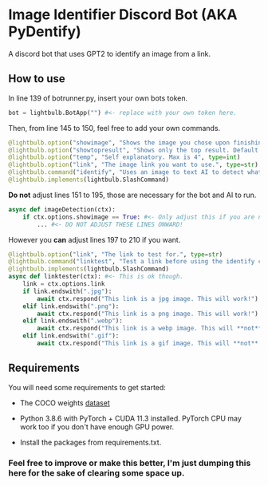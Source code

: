 # Image Identifier Discord Bot (AKA PyDentify)
A discord bot that uses GPT2 to identify an image from a link.
## How to use

In line 139 of botrunner.py, insert your own bots token.
```python
bot = lightbulb.BotApp("") #<- replace with your own token here.
```
Then, from line 145 to 150, feel free to add your own commands.
```python
@lightbulb.option("showimage", "Shows the image you chose upon finishing. Default is False.", type=bool, default=False)
@lightbulb.option("showtopresult", "Shows only the top result. Default is True.", type=bool, default=True)
@lightbulb.option("temp", "Self explanatory. Max is 4", type=int)
@lightbulb.option("link", "The image link you want to use.", type=str)
@lightbulb.command("identify", "Uses an image to text AI to detect what is in the image.")
@lightbulb.implements(lightbulb.SlashCommand)
```
**Do not** adjust lines 151 to 195, those are necessary for the bot and AI to run.
```python
async def imageDetection(ctx): 
    if ctx.options.showimage == True: #<- Only adjust this if you are not using a bool type, or if this is set to False.
        ... #<- DO NOT ADJUST THESE LINES ONWARD!
```
However you **can** adjust lines 197 to 210 if you want.
```python
@lightbulb.option("link", "The link to test for.", type=str)
@lightbulb.command("linktest", "Test a link before using the identify command.")
@lightbulb.implements(lightbulb.SlashCommand)
async def linktester(ctx): #<- This is ok though.
    link = ctx.options.link
    if link.endswith(".jpg"):
        await ctx.respond("This link is a jpg image. This will work!")
    elif link.endswith(".png"):
        await ctx.respond("This link is a png image. This will work!")
    elif link.endswith(".webp"):
        await ctx.respond("This link is a webp image. This will **not** work, however, a fix for this is planned.")
    elif link.endswith(".gif"):
        await ctx.respond("This link is a gif image. This will **not** work, and a fix is not planned.")
```
## Requirements
You will need some requirements to get started:

- The COCO weights [dataset](https://drive.google.com/file/d/1ht1sOOM5h6vYnhzytwTCxqUjyR8DbAOT/view?usp=sharing)

- Python 3.8.6 with PyTorch + CUDA 11.3 installed. PyTorch CPU may work too if you don't have enough GPU power.

- Install the packages from requirements.txt.

### Feel free to improve or make this better, I'm just dumping this here for the sake of clearing some space up.
